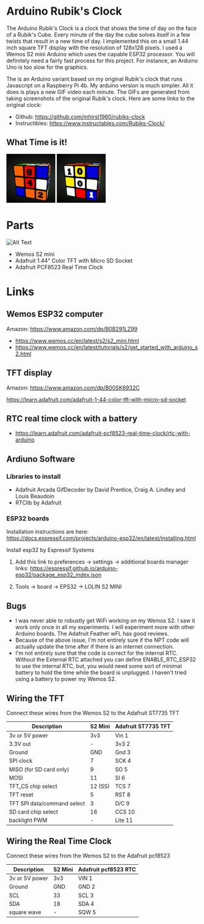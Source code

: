 # Arduino Rubik's Clock

The Arduino Rubik's Clock is a clock that shows the time of day on the face of a Rubik's Cube.  Every minute of the day the cube solves itself in a few twists that result in a new time of day.  I implemented this on a small 1.44 inch square TFT display with the resolution of 128x128 pixels.  I used a Wemos S2 mini Arduino which uses the capable ESP32 processor.  You will definitely need a fairly fast process for this project.  For instance, an Arduino Uno is too slow for the graphics.

The is an Arduino variant based on my original Rubik's clock that runs Javascript on a Raspberry Pi 4b.  My arduino version is much simpler.  All it does is plays a new GIF video each minute.  The GIFs are generated from taking screenshots of the original Rubik's clock.  Here are some links to the original clock:

- Github: https://github.com/mhirst1960/rubiks-clock
- Instructibles: https://www.instructables.com/Rubiks-Clock/

## What Time is it!

![Alt Text](sdcard_files/12hourclock-128x128/rubiks-clock-0843.gif "The time is 08:43")
![Alt Text](sdcard_files/12hourclock-128x128/rubiks-clock-1002.gif "The time is 10:02")


# Parts

![Alt Text](Images/Rubiks-clock-S2Mini-breadboard.png "Wemos S2 Mini, 1.44 TFT, RTC")

- Wemos S2 mini 
- Adafruit 1.44" Color TFT with Micro SD Socket
- Adafruit PCF8523 Real Time Clock


# Links

## Wemos ESP32 computer

Amazon: https://www.amazon.com/dp/B0B291LZ99

- https://www.wemos.cc/en/latest/s2/s2_mini.html
- https://www.wemos.cc/en/latest/tutorials/s2/get_started_with_arduino_s2.html

## TFT display

Amazon: https://www.amazon.com/dp/B00SK6932C

https://learn.adafruit.com/adafruit-1-44-color-tft-with-micro-sd-socket

## RTC real time clock with a battery

- https://learn.adafruit.com/adafruit-pcf8523-real-time-clock/rtc-with-arduino

## Ardiuno Software

### Libraries to install

- Adafruit Arcada GifDecoder by David Prentice, Craig A. Lindley and Louis Beaudoin
- RTClib by Adafruit

### ESP32 boards

Installation instructions are here:
    https://docs.espressif.com/projects/arduino-esp32/en/latest/installing.html

Install esp32 by Espressif Systems
1. Add this link to preferences -> settings -> additional boards manager links:
  https://espressif.github.io/arduino-esp32/package_esp32_index.json

2. Tools -> board -> EPS32 -> LOLIN S2 MINI

## Bugs
- I was never able to robustly get WiFi working on my Wemos S2.  I saw it work only once in all my experiments.  I will experiment more with other Arduino boards.  The Adafruit Feather wFL has good reviews.
- Because of the above issue, I'm not entirely sure if the NPT code will actually update the time after if there is an internet connection.
- I'm not entirely sure that the code is correct for the internal RTC.  Without the External RTC attached you can define ENABLE_RTC_ESP32 to use the internal RTC, but, you would need some sort of minimal battery to hold the time while the board is unplugged.  I haven't tried using a battery to power my Wemos S2. 

## Wiring the TFT

Connect these wires from the Wemos S2 to the Adafruit ST7735 TFT

| Description                  | S2 Mini | Adafruit ST7735 TFT |
| ----                         | ------- | -------------- |
| 3v or 5V power               | 3v3     | Vin 1 |
| 3.3V out                     | -       | 3v3 2 |
| Ground                       | GND     | Gnd 3 |
| SPI clock                    | 7       | SCK 4 |
| MISO (for SD card only)      | 9       | SO 5 |
| MOSI                         | 11      | SI 6 |
| TFT_CS chip select           | 12 (SS) | TCS 7 |
| TFT reset                    | 5       | RST 8 |
| TFT SPI data/command select  | 3       | D/C 9 |
| SD card chip select          | 16      | CCS 10 |
| backlight PWM                | -       | Lite 11 |

## Wiring the Real Time Clock

Connect these wires from the Wemos S2 to the Adafruit pcf8523

| Description        | S2 Mini | Adafruit pcf8523 RTC |
| ----               | ------- | -------------- |
| 3v or 5V power     | 3v3     | VIN 1 |
| Ground             | GND     | GND 2 |
| SCL                | 33      | SCL 3 |
| SDA                | 18      | SDA 4 |
| square wave        | -       | SQW 5 |
